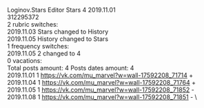 Loginov.Stars	Editor Stars 4 2019.11.01\
312295372\
2 rubric switches:\
2019.11.03 Stars changed to History \
2019.11.05 History changed to Stars \
1 frequency switches:\
2019.11.05 2 changed to 4 \
0 vacations:\
Total posts amount: 4	Posts dates amount: 4\
2019.11.01 1 https://vk.com/mu_marvel?w=wall-17592208_71714 + \
2019.11.04 1 https://vk.com/mu_marvel?w=wall-17592208_71764 + \
2019.11.05 1 https://vk.com/mu_marvel?w=wall-17592208_71852 - \
2019.11.08 1 https://vk.com/mu_marvel?w=wall-17592208_71851 - \
